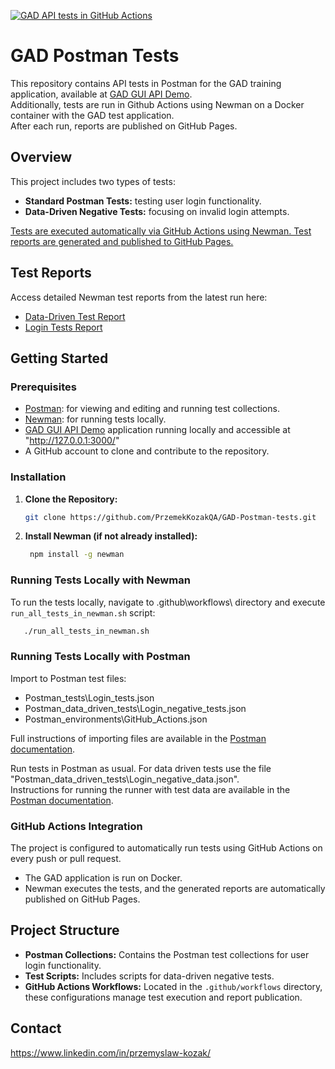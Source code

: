 [![GAD API tests in GitHub Actions](https://github.com/PrzemekKozakQA/GAD-Postman-tests/actions/workflows/Newman%20CLI%20with%20GAD%20from%20Docker.yml/badge.svg)](https://github.com/PrzemekKozakQA/GAD-Postman-tests/actions/workflows/Newman%20CLI%20with%20GAD%20from%20Docker.yml)

# GAD Postman Tests

This repository contains API tests in Postman for the GAD training application, available at [GAD GUI API Demo](https://github.com/jaktestowac/gad-gui-api-demo).  
Additionally, tests are run in Github Actions using Newman on a Docker container with the GAD test application.  
After each run, reports are published on GitHub Pages.

## Overview

This project includes two types of tests:

- **Standard Postman Tests:** testing user login functionality.
- **Data-Driven Negative Tests:** focusing on invalid login attempts.

<u>Tests are executed automatically via GitHub Actions using Newman. Test reports are generated and published to GitHub Pages.</u>

## Test Reports

Access detailed Newman test reports from the latest run here:

- [Data-Driven Test Report](https://przemekkozakqa.github.io/GAD-Postman-tests/data-driven-test-report.html)
- [Login Tests Report](https://przemekkozakqa.github.io/GAD-Postman-tests/Postman_tests/Login_tests.json-report.html)

## Getting Started

### Prerequisites

- [Postman](https://www.postman.com/): for viewing and editing and running test collections.
- [Newman](https://github.com/postmanlabs/newman): for running tests locally.
- [GAD GUI API Demo](https://github.com/jaktestowac/gad-gui-api-demo) application running locally and accessible at "http://127.0.0.1:3000/"
- A GitHub account to clone and contribute to the repository.

### Installation

1. **Clone the Repository:**

   ```bash
   git clone https://github.com/PrzemekKozakQA/GAD-Postman-tests.git
   ```

2. **Install Newman (if not already installed):**
   ```bash
    npm install -g newman
   ```

### Running Tests Locally with Newman

To run the tests locally, navigate to .github\workflows\ directory and execute `run_all_tests_in_newman.sh` script:

```bash
   ./run_all_tests_in_newman.sh
```

### Running Tests Locally with Postman

Import to Postman test files:

- Postman_tests\Login_tests.json
- Postman_data_driven_tests\Login_negative_tests.json
- Postman_environments\GitHub_Actions.json

Full instructions of importing files are available in the [Postman documentation](https://learning.postman.com/docs/getting-started/importing-and-exporting/importing-data/).

Run tests in Postman as usual. For data driven tests use the file "Postman_data_driven_tests\Login_negative_data.json".  
Instructions for running the runner with test data are available in the [Postman documentation](https://learning.postman.com/docs/collections/running-collections/working-with-data-files/#run-a-collection-with-data-files).

### GitHub Actions Integration

The project is configured to automatically run tests using GitHub Actions on every push or pull request.

- The GAD application is run on Docker.
- Newman executes the tests, and the generated reports are automatically published on GitHub Pages.

## Project Structure

- **Postman Collections:** Contains the Postman test collections for user login functionality.
- **Test Scripts:** Includes scripts for data-driven negative tests.
- **GitHub Actions Workflows:** Located in the `.github/workflows` directory, these configurations manage test execution and report publication.

## Contact

https://www.linkedin.com/in/przemyslaw-kozak/
